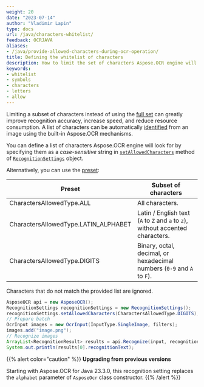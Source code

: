 ```yaml
---
weight: 20
date: "2023-07-14"
author: "Vladimir Lapin"
type: docs
url: /java/characters-whitelist/
feedback: OCRJAVA
aliases:
- /java/provide-allowed-characters-during-ocr-operation/
title: Defining the whitelist of characters
description: How to limit the set of characters Aspose.OCR engine will look for.
keywords:
- whitelist
- symbols
- characters
- letters
- allow
---
```


Limiting a subset of characters instead of using the [full set](/ocr/java/recognition-languages/) can greatly improve recognition accuracy, increase speed, and reduce resource consumption. A list of characters can be automatically [identified](/ocr/net/characters-identify/) from an image using the built-in Aspose.OCR mechanisms.

You can define a list of characters Aspose.OCR engine will look for by specifying them as a _case-sensitive_ string in [`setAllowedCharacters`](https://reference.aspose.com/ocr/java/com.aspose.ocr/RecognitionSettings#setAllowedCharacters-com.aspose.ocr.CharactersAllowedType-) method of [`RecognitionSettings`](https://reference.aspose.com/ocr/java/com.aspose.ocr/RecognitionSettings) object.

Alternatively, you can use the [preset](https://reference.aspose.com/ocr/java/com.aspose.ocr/charactersallowedtype/):

Preset | Subset of characters
------ | --------------------
CharactersAllowedType.ALL | All characters.
CharactersAllowedType.LATIN_ALPHABET | Latin / English text (`A` to `Z` and `a` to `z`), without accented characters. 
CharactersAllowedType.DIGITS | Binary, octal, decimal, or hexadecimal numbers (`0-9` and `A` to `F`).

Characters that do not match the provided list are ignored.

```java
AsposeOCR api = new AsposeOCR();
RecognitionSettings recognitionSettings = new RecognitionSettings();
recognitionSettings.setAllowedCharacters(CharactersAllowedType.DIGITS);
// Prepare batch
OcrInput images = new OcrInput(InputType.SingleImage, filters);
images.add("image.png");
// Recognize images
ArrayList<RecognitionResult> results = api.Recognize(input, recognitionSettings);
System.out.println(results[0].recognitionText);
```

{{% alert color="caution" %}}
**Upgrading from previous versions**

Starting with Aspose.OCR for Java 23.3.0, this recognition setting replaces the `alphabet` parameter of `AsposeOcr` class constructor.
{{% /alert %}}
